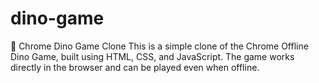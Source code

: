 # dino-game
 🦖 Chrome Dino Game Clone  This is a simple clone of the Chrome Offline Dino Game, built using HTML, CSS, and JavaScript. The game works directly in the browser and can be played even when offline.
